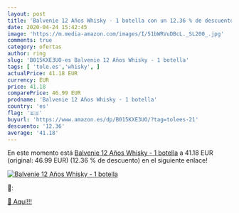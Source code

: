 ```yaml
---
layout: post
title: 'Balvenie 12 Años Whisky - 1 botella con un 12.36 % de descuento'
date: 2020-04-24 15:42:45
image: 'https://m.media-amazon.com/images/I/51bWRVuDBcL._SL200_.jpg'
comments: true
category: ofertas
author: ring
slug: 'B015KXE3UO-es Balvenie 12 Años Whisky - 1 botella'
tags: [ 'tole.es','whisky', ]
actualPrice: 41.18 EUR
currency: EUR
price: 41.18
comparePrice: 46.99 EUR
prodname: 'Balvenie 12 Años Whisky - 1 botella'
country: 'es'
flag: '🇪🇸'
buyurl: 'https://www.amazon.es/dp/B015KXE3UO/?tag=tolees-21'
descuento: '12.36'
average: '41.18'
---
```


En este momento está [Balvenie 12 Años Whisky - 1 botella](https://www.amazon.es/dp/B015KXE3UO/?tag=tolees-21) a 41.18 EUR (original: 46.99 EUR) (12.36 %  de descuento) en el siguiente enlace!

[![Balvenie 12 Años Whisky - 1 botella](https://m.media-amazon.com/images/I/51bWRVuDBcL._SL200_.jpg)](https://www.amazon.es/dp/B015KXE3UO/?tag=tolees-21)

🔎:


[🛒 Aquí!!!](https://www.amazon.es/dp/B015KXE3UO/?tag=tolees-21)
